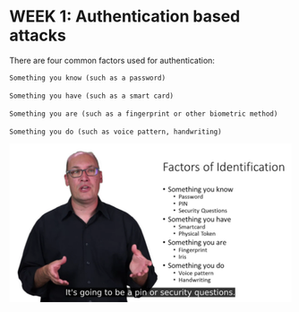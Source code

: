 # WEEK 1: Authentication based attacks

There are four common factors used for authentication:

    Something you know (such as a password)

    Something you have (such as a smart card)

    Something you are (such as a fingerprint or other biometric method)

    Something you do (such as voice pattern, handwriting)
 
![Authentication based attacks Coursera](https://github.com/emreYbs/Picus-Security-Bootcamp/blob/main/Week%202/Coursera/Cyber%20Threats%20and%20Attack%20Vectors/Screenshot%202022-05-29%20at%2013-57-06%20Authentication%20based%20attacks%20Coursera.png)




